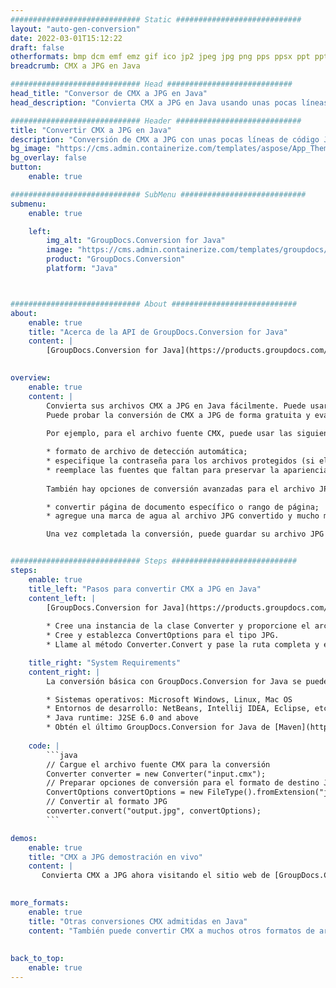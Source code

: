 ```yaml
---
############################# Static ############################
layout: "auto-gen-conversion"
date: 2022-03-01T15:12:22
draft: false
otherformats: bmp dcm emf emz gif ico jp2 jpeg jpg png pps ppsx ppt pptx psb psd svg svgz tga tif tiff webp wmf wmz
breadcrumb: CMX a JPG en Java

############################# Head ############################
head_title: "Conversor de CMX a JPG en Java"
head_description: "Convierta CMX a JPG en Java usando unas pocas líneas de código. Utilice la API de conversión de documentos de GroupDocs para convertir más de 160 formatos de archivo."

############################# Header ############################
title: "Convertir CMX a JPG en Java"
description: "Conversión de CMX a JPG con unas pocas líneas de código Java"
bg_image: "https://cms.admin.containerize.com/templates/aspose/App_Themes/V3/images/bg/header1.png"
bg_overlay: false
button:
    enable: true

############################# SubMenu ############################
submenu:
    enable: true

    left:
        img_alt: "GroupDocs.Conversion for Java"
        image: "https://cms.admin.containerize.com/templates/groupdocs/images/product-logos/90x90-noborder/groupdocs-conversion-java.png"
        product: "GroupDocs.Conversion"
        platform: "Java"



############################# About ############################
about:
    enable: true
    title: "Acerca de la API de GroupDocs.Conversion for Java"
    content: |
        [GroupDocs.Conversion for Java](https://products.groupdocs.com/conversion/java/) se puede usar para convertir Microsoft Word, Excel, PowerPoint, PDF, Visio y otros formatos. GroupDocs.Conversion es una API independiente que es adecuada para sistemas internos y de back-end donde se requiere un alto rendimiento. No depende de ningún software como Microsoft u Open Office.
    

overview:
    enable: true
    content: |
        Convierta sus archivos CMX a JPG en Java fácilmente. Puede usar solo un par de líneas de código Java en cualquier plataforma de su elección, como Windows, Linux, macOS.
        Puede probar la conversión de CMX a JPG de forma gratuita y evaluar la calidad de los resultados de la conversión. Junto con los escenarios de conversión de archivos simples, puede probar opciones más avanzadas para cargar el archivo de origen CMX y para guardar el resultado de salida JPG. 
        
        Por ejemplo, para el archivo fuente CMX, puede usar las siguientes opciones de carga:

        * formato de archivo de detección automática;
        * especifique la contraseña para los archivos protegidos (si el formato de archivo lo admite);
        * reemplace las fuentes que faltan para preservar la apariencia del documento.
        
        También hay opciones de conversión avanzadas para el archivo JPG:

        * convertir página de documento específico o rango de página;
        * agregue una marca de agua al archivo JPG convertido y mucho más.

        Una vez completada la conversión, puede guardar su archivo JPG en la ruta del archivo local o en cualquier almacenamiento de terceros como FTP, Amazon S3, Google Drive, Dropbox, etc. Tenga en cuenta que para convertir CMX a JPG no es necesario instalar ningún software adicional, como MS Office, Open Office, Adobe Acrobat Reader, etc.


############################# Steps ############################
steps:
    enable: true
    title_left: "Pasos para convertir CMX a JPG en Java"
    content_left: |
        [GroupDocs.Conversion for Java](https://products.groupdocs.com/conversion/java/) facilita a los desarrolladores convertir un archivo CMX a JPG con unas pocas líneas de código.
        
        * Cree una instancia de la clase Converter y proporcione el archivo CMX con la ruta completa
        * Cree y establezca ConvertOptions para el tipo JPG.
        * Llame al método Converter.Convert y pase la ruta completa y el formato (JPG) como parámetro

    title_right: "System Requirements"
    content_right: |
        La conversión básica con GroupDocs.Conversion for Java se puede realizar en unos pocos pasos simples. Nuestras API son compatibles con todas las principales plataformas y sistemas operativos. Antes de ejecutar el código a continuación, asegúrese de tener instalados los siguientes requisitos previos en su sistema.

        * Sistemas operativos: Microsoft Windows, Linux, Mac OS
        * Entornos de desarrollo: NetBeans, Intellij IDEA, Eclipse, etc.
        * Java runtime: J2SE 6.0 and above
        * Obtén el último GroupDocs.Conversion for Java de [Maven](https://repository.groupdocs.com/webapp/#/artifacts/browse/tree/General/repo/com/groupdocs/groupdocs-conversion)
         
    code: |
        ```java    
        // Cargue el archivo fuente CMX para la conversión
        Converter converter = new Converter("input.cmx");
        // Preparar opciones de conversión para el formato de destino JPG
        ConvertOptions convertOptions = new FileType().fromExtension("jpg").getConvertOptions();
        // Convertir al formato JPG
        converter.convert("output.jpg", convertOptions);
        ```

demos:
    enable: true
    title: "CMX a JPG demostración en vivo"
    content: |
       Convierta CMX a JPG ahora visitando el sitio web de [GroupDocs.Conversion App](https://products.groupdocs.app/conversion/family). La demostración en línea tiene las siguientes ventajas
          

more_formats:
    enable: true
    title: "Otras conversiones CMX admitidas en Java"
    content: "También puede convertir CMX a muchos otros formatos de archivo. Consulte la lista a continuación."
       
       
back_to_top:
    enable: true
---
```

